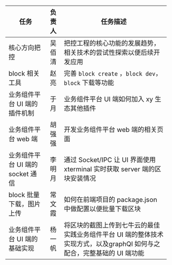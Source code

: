 | 任务 |              负责人        | 任务描述 |
| -- | :----: | -- |
| 核心方向把控 |      吴佰清         | 把控工程的核心功能的发展趋势，相关技术的尝试性探索以便后续开发应用                                                     |
| block  相关工具                  |                赵亮                  | 完善 `block create` ，`block dev`，`block` 下载等功能                                                                  |
| 业务组件平台 UI 端的插件机制     |                             于月                 | 业务组件平台 UI 端如何加入 xy 生态其他插件                                                                             |
| 业务组件平台 web 端              |                          胡强强                    | 开发业务组件平台 web 端的相关页面                                                                                      |
| 业务组件平台 UI 端的 socket 通信 |                李明月                    | 通过 Socket/IPC 让 UI 界面使用 xterminal 实时获取 server 端的区块安装情况                                              |
| block 批量下载，图片上传         |               常文霞               | 如何在前端项目的 package.json 中做配置以便批量下载区块                                                                 |
| 业务组件平台 UI 端的基础实现     |             杨一帆                    | 将区块的截图上传到七牛云的最佳实践业务组件平台 UI 端的整体技术实现方式，以及graphQl 如何与之配合，完整基础的 UI 端功能 |


<style>
table {
  font-size: 20px;
}
</style>
